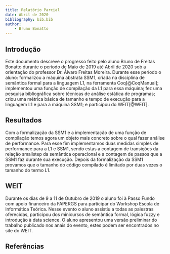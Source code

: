 ```yaml
---
title: Relatório Parcial
date: Abril de 2020
bibliography: bib.bib
author:
	- Bruno Bonatto
---
```


## Introdução
Este documento descreve o progresso feito pelo aluno Bruno de Freitas Bonatto durante o período de Maio de 2019 até Abril de 2020 sob a orientação do professor Dr. Álvaro Freitas Moreira.
Durante esse período o aluno: formalizou a máquina abstrata SSM1, criada na disciplina de semântica formal para a linguagem L1, na ferramenta Coq[@CoqManual];
implementou uma função de compilação da L1 para essa máquina;
fez uma pesquisa bibliográfica sobre técnicas de análise estática de programas;
criou uma métrica básica de tamanho e tempo de execução para a linguagem L1 e para a máquina SSM1;
e participou do WEIT[@WEIT].

## Resultados
Com a formalização da SSM1 e a implementação de uma função de compilação temos agora um objeto mais concreto sobre o qual fazer análise de performance.
Para esse fim implementamos duas medidas simples de performance para a L1 e SSM1, sendo estas a contagem de transições da relação smallstep da semântica operacional e
a contagem de passos que a SSM1 faz durante sua execução.
Depois da formalização da SSM1 provamos que o tamanho do código compilado é limitado por duas vezes o tamanho do termo L1.

## WEIT
Durante os dias de 9 a 11 de Outubro de 2019 o aluno foi à Passo Fundo com apoio financeiro da FAPERGS para participar do Workshop Escola de Informática Teórica.
Nesse evento o aluno assistiu a todas as palestras oferecidas, participou dos minicursos de semântica formal, lógica fuzzy e introdução à data science.
O aluno apresentou uma versão preliminar do trabalho publicado nos anais do evento, estes podem ser encontrados no site do WEIT.

## Referências
